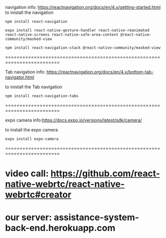 navigation info: https://reactnavigation.org/docs/en/4.x/getting-started.html
to inistall the  navigation

    npm install react-navigation

    expo install react-native-gesture-handler react-native-reanimated react-native-screens react-native-safe-area-context @react-native-community/masked-view

    npm install react-navigation-stack @react-native-community/masked-view
=========================================================================

Tab navigation info: https://reactnavigation.org/docs/en/4.x/bottom-tab-navigator.html

to inistall the  Tab navigation

    npm install react-navigation-tabs
=========================================================================

expo camera info:https://docs.expo.io/versions/latest/sdk/camera/

to install the expo camera

    expo install expo-camera
=========================================================================

video call: https://github.com/react-native-webrtc/react-native-webrtc#creator
=========================================================================

our server: assistance-system-back-end.herokuapp.com
=========================================================================